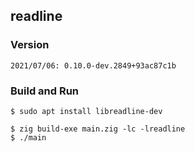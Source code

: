 ## readline
### Version
```
2021/07/06: 0.10.0-dev.2849+93ac87c1b
```
### Build and Run
```
$ sudo apt install libreadline-dev

$ zig build-exe main.zig -lc -lreadline
$ ./main
```
